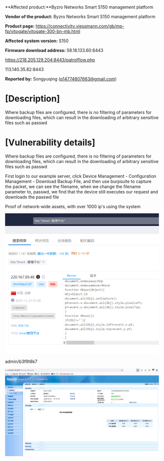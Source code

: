 **Affected product:**Byzro Networks Smart S150 management platform

**Vendor of the product:** Byzro Networks Smart S150 management platform

**Product page:** https://connectivity.viessmann.com/gb/mp-fp/vitogate/vitogate-300-bn-mb.html

**Affected system version:** S150

**Firmware download address:** 58.18.133.60:8443

https://218.205.129.204:8443/patrolflow.php

113.140.35.82:8443

**Reported by:** Songyuqing ([q14774807663@gmail.com](mailto:pushe4x@gmail.com))

# [Description]

Where backup files are configured, there is no filtering of parameters for downloading files, which can result in the downloading of arbitrary sensitive files such as passwd

# [Vulnerability details]

Where backup files are configured, there is no filtering of parameters for downloading files, which can result in the downloading of arbitrary sensitive files such as passwd



First login to our example server, click Device Management - Configuration Management - Download Backup File, and then use burpsuite to capture the packet, we can see the filename, when we change the filename parameter to, passwd, we find that the device still executes our request and downloads the passwd file



Proof of network-wide assets, with over 1000 ip's using the system

![](https://github.com/GTA12138/vul/blob/main/smart%20s150/6.png)



admin/b3f9t8k7

![](https://github.com/GTA12138/vul/blob/main/smart%20s150/5.png)



